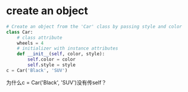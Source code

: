 # create an object

```py
# Create an object from the 'Car' class by passing style and color
class Car:
    # class attribute
    wheels = 4
    # initializer with instance attributes
    def __init__(self, color, style):
        self.color = color
        self.style = style
c = Car('Black', 'SUV')
```

为什么c = Car('Black', 'SUV')没有传self？
